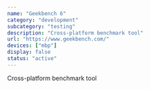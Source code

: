 ```yaml
---
name: "Geekbench 6"
category: "development"
subcategory: "testing"
description: "Cross-platform benchmark tool"
url: "https://www.geekbench.com/"
devices: ["mbp"]
display: false
status: "active"
---
```


Cross-platform benchmark tool
